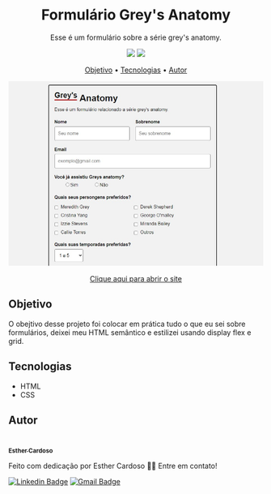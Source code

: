<h1 align="center">Formulário Grey's Anatomy</h1>
<p align="center">Esse é um formulário sobre a série grey's anatomy.</p>
<p align="center">
  <img src="https://img.shields.io/github/license/Esther-Cardoso/Pagina-Login-e-Cadastro">
  <img src="http://img.shields.io/static/v1?label=status&message=concluido&color=GREEN&style=flat"/>
</p>

<p align="center">
<a href="#objetivo">Objetivo</a> • <a href="#tecnologias">Tecnologias</a> • <a href="#autor">Autor</a>
</p>

<p align="center">
<img src="./form-greys-img.jpg">
</p>
<p align="center">
  <a href="https://esther-cardoso.github.io/Formulario-GreysAnatomy/">Clique aqui para abrir o site</a>
</p>

## Objetivo
O obejtivo desse projeto foi colocar em prática tudo o que eu sei sobre formulários, deixei meu HTML semântico e estilizei usando display flex e grid.

## Tecnologias
- HTML
- CSS

## Autor
<a href="https://www.linkedin.com/in/esther-cardoso/">
 <img style="border-radius: 50%;" src="https://avatars.githubusercontent.com/u/70102263?v=4" width="200px;" alt=""/>
 <br />
 <sub><b>Esther Cardoso</b></sub></a>

Feito com dedicação por Esther Cardoso 👋🏽 Entre em contato!

[![Linkedin Badge](https://img.shields.io/badge/-Esther-blue?style=flat-square&logo=Linkedin&logoColor=white&link=https://www.linkedin.com/in/esther-cardoso/)](https://www.linkedin.com/in/esther-cardoso/)
[![Gmail Badge](https://img.shields.io/badge/-esthercardosofernandes@gmail.com-c14438?style=flat-square&logo=Gmail&logoColor=white&link=mailto:esthercardosofernandes.com)](mailto:esthercardosofernandes@gmail.com)
